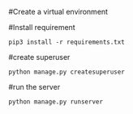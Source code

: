 #Create a virtual environment

#Install requirement

```
pip3 install -r requirements.txt
```

#create superuser

```
python manage.py createsuperuser
```

#run the server

```
python manage.py runserver
```
